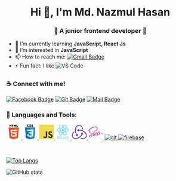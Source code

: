 <h1 align="center">Hi 👋, I'm Md. Nazmul Hasan</h1>
<h3 align="center">🚀 A junior frontend developer 🚀</h3>


- 🌱 I’m currently learning **JavaScript, React Js**
- 👀 I’m interested in **JavaScript**
- 📫 How to reach me: [![Gmail Badge](https://img.shields.io/badge/-nazmulhasan1582@gmail.com-c14438?style=flat-square&logo=Gmail&logoColor=white&link=mailto:nazmulhasan1582@gmail.com)](mailto:nazmulhasan1582@gmail.com)
- ⚡ Fun fact: I like ![VS Code](http://img.shields.io/badge/-VS%20Code-007ACC?style=flat-square&logo=visual-studio-code&logoColor=ffffff)

### ☕ Connect with me!
[![Facebook Badge](https://img.shields.io/badge/Facebook-1877F2?style=for-the-badge&logo=facebook&logoColor=white)](https://facebook.com/nazmulhasan1582) 
[![Git Badge](https://img.shields.io/badge/Git-F05032?style=for-the-badge&logo=git&logoColor=white)](https://github.com/Nazmul1582)
[![Mail Badge](https://img.shields.io/badge/Gmail-D14836?style=for-the-badge&logo=gmail&logoColor=white)](mailto:nazmulhasan1582@gmail.com)

### 🚀 Languages and Tools:
<p align="left">     
    <a href="https://www.w3.org/html/" target="_blank" rel="noreferrer"> <img src="https://raw.githubusercontent.com/devicons/devicon/master/icons/html5/html5-original-wordmark.svg" alt="html5" width="40" height="40"/> </a> 
    <a href="https://www.w3schools.com/css/" target="_blank" rel="noreferrer"> <img src="https://raw.githubusercontent.com/devicons/devicon/master/icons/css3/css3-original-wordmark.svg" alt="css3" width="40" height="40"/> </a> 
    <a href="https://developer.mozilla.org/en-US/docs/Web/JavaScript" target="_blank" rel="noreferrer"> <img src="https://raw.githubusercontent.com/devicons/devicon/master/icons/javascript/javascript-original.svg" alt="javascript" width="40" height="40"/> </a>    
    <a href="https://reactjs.org/" target="_blank" rel="noreferrer"> <img src="https://raw.githubusercontent.com/devicons/devicon/master/icons/react/react-original-wordmark.svg" alt="react" width="40" height="40"/> </a> 
    <a href="https://redux.js.org" target="_blank" rel="noreferrer"> <img src="https://raw.githubusercontent.com/devicons/devicon/master/icons/redux/redux-original.svg" alt="redux" width="40" height="40"/> </a> 
    <a href="https://sass-lang.com" target="_blank" rel="noreferrer"> <img src="https://raw.githubusercontent.com/devicons/devicon/master/icons/sass/sass-original.svg" alt="sass" width="40" height="40"/> </a> 
    <a href="https://git-scm.com/" target="_blank" rel="noreferrer"> <img src="https://www.vectorlogo.zone/logos/git-scm/git-scm-icon.svg" alt="git" width="40" height="40"/> </a> 
    <a href="https://firebase.google.com/" target="_blank" rel="noreferrer"> <img src="https://www.vectorlogo.zone/logos/firebase/firebase-icon.svg" alt="firebase" width="40" height="40"/> </a>
</p>
<br />

[![Top Langs](https://github-readme-stats.vercel.app/api/top-langs/?username=anuraghazra&layout=compact)](https://github.com/anuraghazra/github-readme-stats)

![GitHub stats](https://github-readme-stats.vercel.app/api?username=Nazmul1582&show_icons=true&count_private=true)  





